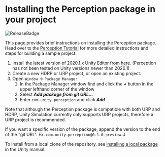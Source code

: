 # Installing the Perception package in your project

![ReleaseBadge](https://badge-proxy.cds.internal.unity3d.com/5ab9a162-9dd0-4ba1-ba41-cf25378a927a)

This page provides brief instructions on installing the Perception package. Head over to the [Perception Tutorial](Tutorial/TUTORIAL.md) for more detailed instructions and steps for building a sample project.


1. Install the latest version of 2020.1.x Unity Editor from [here](https://unity3d.com/get-unity/download/archive). (Perception has not been tested on Unity versions newer than 2020.1)
1. Create a new HDRP or URP project, or open an existing project.
1. Open `Window` ->  `Package Manager`
	1. In the Package Manager window find and click the ***+*** button in the upper lefthand corner of the window
	1. Select ***Add package from git URL...***
	1. Enter `com.unity.perception` and click ***Add***

Note that although the Perception package is compatible with both URP and HDRP, Unity Simulation currently only supports URP projects, therefore a URP project is recommended. 

If you want a specific version of the package, append the version to the end of the "git URL". Ex. `com.unity.perception@0.1.0-preview.4`

To install from a local clone of the repository, see [installing a local package](https://docs.unity3d.com/Manual/upm-ui-local.html) in the Unity manual.
